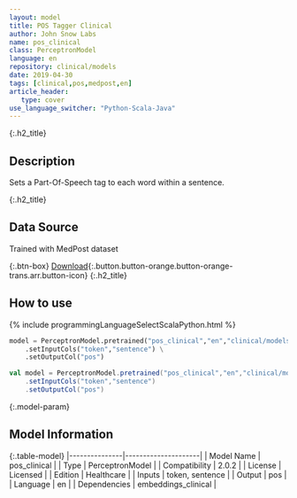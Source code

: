 ```yaml
---
layout: model
title: POS Tagger Clinical
author: John Snow Labs
name: pos_clinical
class: PerceptronModel
language: en
repository: clinical/models
date: 2019-04-30
tags: [clinical,pos,medpost,en]
article_header:
   type: cover
use_language_switcher: "Python-Scala-Java"
---
```


{:.h2_title}
## Description
Sets a Part-Of-Speech tag to each word within a sentence.  




{:.h2_title}
## Data Source
Trained with MedPost dataset

{:.btn-box}
[Download](https://s3.amazonaws.com/auxdata.johnsnowlabs.com/clinical/models/pos_clinical_en_2.0.2_2.4_1556660550177.zip){:.button.button-orange.button-orange-trans.arr.button-icon}
{:.h2_title}
## How to use 
<div class="tabs-box" markdown="1">

{% include programmingLanguageSelectScalaPython.html %}

```python
model = PerceptronModel.pretrained("pos_clinical","en","clinical/models") \
	.setInputCols("token","sentence") \
	.setOutputCol("pos")
```

```scala
val model = PerceptronModel.pretrained("pos_clinical","en","clinical/models")
	.setInputCols("token","sentence")
	.setOutputCol("pos")
```
</div>



{:.model-param}
## Model Information

{:.table-model}
|---------------|---------------------|
| Model Name    | pos_clinical        |
| Type          | PerceptronModel     |
| Compatibility | 2.0.2               |
| License       | Licensed            |
| Edition       | Healthcare          |
| Inputs        | token, sentence     |
| Output        | pos                 |
| Language      | en                  |
| Dependencies  | embeddings_clinical |

